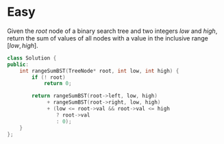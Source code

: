 # Easy

Given the $root$ node of a binary search tree and two integers $low$ and $high$, return the sum of values of all nodes with a value in the inclusive range $[low, high]$.

```cpp
class Solution {
public:
    int rangeSumBST(TreeNode* root, int low, int high) {
        if (! root)
            return 0;

        return rangeSumBST(root->left, low, high)
             + rangeSumBST(root->right, low, high)
             + (low <= root->val && root->val <= high
                ? root->val
                : 0);
    }
};
```

